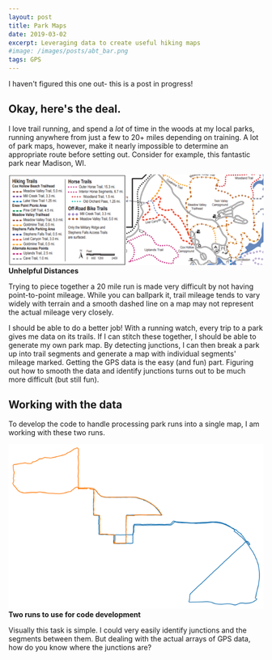 ```yaml
---
layout: post
title: Park Maps
date: 2019-03-02
excerpt: Leveraging data to create useful hiking maps
#image: /images/posts/abt_bar.png
tags: GPS
---
```


I haven't figured this one out- this is a post in progress!

## Okay, here's the deal.
I love trail running, and spend a *lot* of time in the woods at my local parks, running anywhere from just a few to 20+ miles depending on training. A lot of park maps, however, make it nearly impossible to determine an appropriate route before setting out. Consider for example, this fantastic park near Madison, WI.

![image](../images/posts/parkmaps_govdodgeexample.png)
**Unhelpful Distances**

Trying to piece together a 20 mile run is made very difficult by not having point-to-point mileage. While you can ballpark it, trail mileage tends to vary widely with terrain and a smooth dashed line on a map may not represent the actual mileage very closely.

I should be able to do a better job!
With a running watch, every trip to a park gives me data on its trails. If I can stitch these together, I should be able to generate my own park map. By detecting junctions, I can then break a park up into trail segments and generate a map with individual segments' mileage marked.
Getting the GPS data is the easy (and fun) part. Figuring out how to smooth the data and identify junctions turns out to be much more difficult (but still fun).

## Working with the data
To develop the code to handle processing park runs into a single map, I am working with these two runs.

![image](../images/posts/parkmaps_developmentruns.png)
**Two runs to use for code development**

Visually this task is simple. I could very easily identify junctions and the segments between them. But dealing with the actual arrays of GPS data, how do you know where the junctions are?
